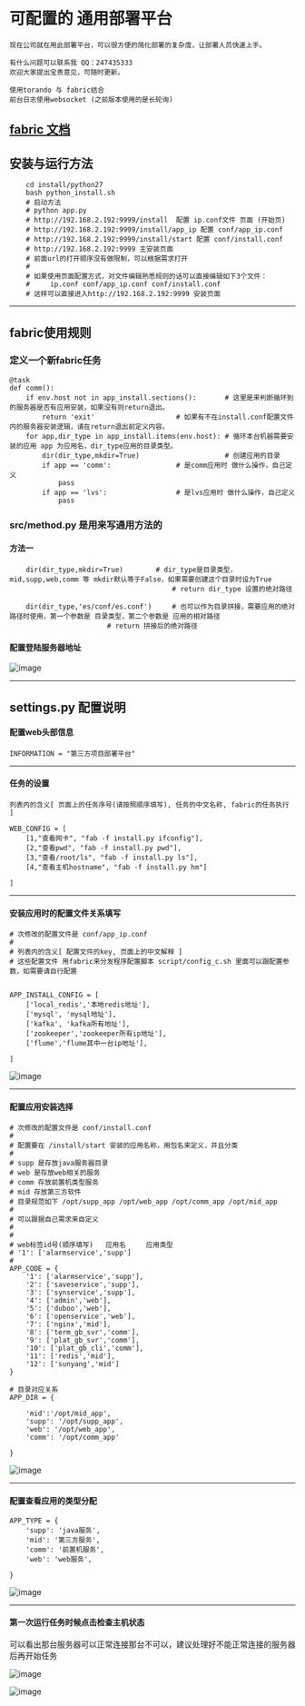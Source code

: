 # 可配置的 通用部署平台

```
现在公司就在用此部署平台，可以很方便的简化部署的复杂度，让部署人员快速上手。

有什么问题可以联系我 QQ：247435333
欢迎大家提出宝贵意见，可随时更新。

使用torando 与 fabric结合
前台日志使用websocket (之前版本使用的是长轮询)

```
[fabric 文档](http://fabric-chs.readthedocs.io/zh_CN/chs/tutorial.html "fabric 文档") 
---

## 安装与运行方法
		cd install/python27
		bash python_install.sh
		# 启动方法
		# python app.py
		# http://192.168.2.192:9999/install  配置 ip.conf文件 页面 (开始页)
		# http://192.168.2.192:9999/install/app_ip 配置 conf/app_ip.conf
		# http://192.168.2.192:9999/install/start 配置 conf/install.conf
		# http://192.168.2.192:9999 主安装页面
		# 前面url的打开顺序没有做限制，可以根据需求打开
		#
		# 如果使用页面配置方式，对文件编辑熟悉规则的话可以直接编辑如下3个文件：
		#     ip.conf conf/app_ip.conf conf/install.conf
		# 这样可以直接进入http://192.168.2.192:9999 安装页面


---
## fabric使用规则

### 定义一个新fabric任务
```
@task
def comm():
    if env.host not in app_install.sections():       # 这里是来判断循环到的服务器是否有应用安装，如果没有则return退出。
        return 'exit'				     # 如果有不在install.conf配置文件内的服务器安装逻辑，请在return退出前定义内容。
    for app,dir_type in app_install.items(env.host): # 循环本台机器需要安装的应用 app 为应用名，dir_type应用的目录类型。
        dir(dir_type,mkdir=True)                     # 创建应用的目录
        if app == 'comm':			     # 是comm应用时 做什么操作，自己定义				
            pass
        if app == 'lvs':			     # 是lvs应用时 做什么操作，自己定义
            pass
```

### src/method.py 是用来写通用方法的

#### 方法一
		dir(dir_type,mkdir=True)	    # dir_type是目录类型，mid,supp,web,comm 等 mkdir默认等于False，如果需要创建这个目录时设为True
		                                    # return dir_type 设置的绝对路径

		dir(dir_type,'es/conf/es.conf')     # 也可以作为目录拼接，需要应用的绝对路径时使用，第一个参数是 目录类型，第二个参数是 应用的相对路径
						    # return 拼接后的绝对路径

#### 配置登陆服务器地址

![image](https://github.com/s57445560/img-all/raw/master/web_install/web_install01.png)

---

## settings.py 配置说明

#### 配置web头部信息

```
INFORMATION = "第三方项目部署平台"
```
---

#### 任务的设置

```
列表内的含义[ 页面上的任务序号(请按照顺序填写), 任务的中文名称, fabric的任务执行 ]

WEB_CONFIG = [
    [1,"查看网卡", "fab -f install.py ifconfig"],
    [2,"查看pwd", "fab -f install.py pwd"],
    [3,"查看/root/ls", "fab -f install.py ls"],
    [4,"查看主机hostname", "fab -f install.py hm"]

]
```
---

#### 安装应用时的配置文件关系填写

```
# 次修改的配置文件是 conf/app_ip.conf
#
# 列表内的含义[ 配置文件的key, 页面上的中文解释 ]
# 这些配置文件 用fabric来分发程序配置脚本 script/config_c.sh 里面可以跟配置参数，如需要请自行配置


APP_INSTALL_CONFIG = [
    ['local_redis','本地redis地址'],
    ['mysql', 'mysql地址'],
    ['kafka', 'kafka所有地址'],
    ['zookeeper','zookeeper所有ip地址'],
    ['flume','flume其中一台ip地址'],

]
```

![image](https://github.com/s57445560/img-all/raw/master/web_install/web_install02.png)

---

#### 配置应用安装选择 

```
# 次修改的配置文件是 conf/install.conf
# 
# 配置要在 /install/start 安装的应用名称，用包名来定义，并且分类
# 
# supp 是存放java服务器目录
# web 是存放web相关的服务
# comm 存放前置机类型服务
# mid 存放第三方软件
# 目录规范如下 /opt/supp_app /opt/web_app /opt/comm_app /opt/mid_app
#
# 可以跟据自己需求来自定义
#
# 
# web标签id号(顺序填写)   应用名     应用类型
# '1': ['alarmservice','supp']
#
APP_CODE = {
    '1': ['alarmservice','supp'],
    '2': ['saveservice','supp'],
    '3': ['synservice','supp'],
    '4': ['admin','web'],
    '5': ['duboo','web'],
    '6': ['openservice','web'],
    '7': ['nginx','mid'],
    '8': ['term_gb_svr','comm'],
    '9': ['plat_gb_svr','comm'],
    '10': ['plat_gb_cli','comm'],
    '11': ['redis','mid'],
    '12': ['sunyang','mid']
}

# 目录对应关系
APP_DIR = {

    'mid':'/opt/mid_app',
    'supp': '/opt/supp_app',
    'web': '/opt/web_app',
    'comm': '/opt/comm_app'

}
```
![image](https://github.com/s57445560/img-all/raw/master/web_install/web_install03.png)

---

#### 配置查看应用的类型分配

```
APP_TYPE = {
    'supp': 'java服务',
    'mid': '第三方服务',
    'comm': '前置机服务',
    'web': 'web服务',

}
```
![image](https://github.com/s57445560/img-all/raw/master/web_install/web_install04.png)

---

#### 第一次运行任务时候点击检查主机状态

可以看出那台服务器可以正常连接那台不可以，建议处理好不能正常连接的服务器后再开始任务<br>

![image](https://github.com/s57445560/img-all/raw/master/web_install/web_install05.png)

![image](https://github.com/s57445560/img-all/raw/master/web_install/web_install07.png)

